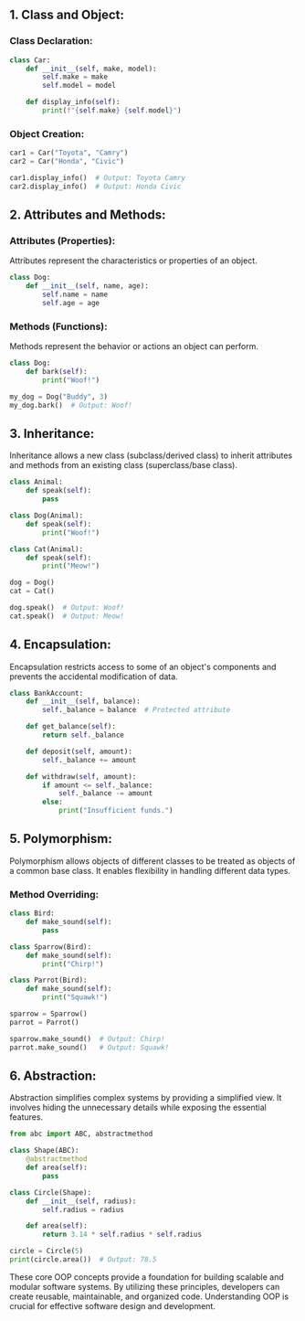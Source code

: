 
## 1. **Class and Object:**

### Class Declaration:
```python
class Car:
    def __init__(self, make, model):
        self.make = make
        self.model = model

    def display_info(self):
        print(f"{self.make} {self.model}")
```

### Object Creation:
```python
car1 = Car("Toyota", "Camry")
car2 = Car("Honda", "Civic")

car1.display_info()  # Output: Toyota Camry
car2.display_info()  # Output: Honda Civic
```

## 2. **Attributes and Methods:**

### Attributes (Properties):
Attributes represent the characteristics or properties of an object.

```python
class Dog:
    def __init__(self, name, age):
        self.name = name
        self.age = age
```

### Methods (Functions):
Methods represent the behavior or actions an object can perform.

```python
class Dog:
    def bark(self):
        print("Woof!")

my_dog = Dog("Buddy", 3)
my_dog.bark()  # Output: Woof!
```

## 3. **Inheritance:**

Inheritance allows a new class (subclass/derived class) to inherit attributes and methods from an existing class (superclass/base class).

```python
class Animal:
    def speak(self):
        pass

class Dog(Animal):
    def speak(self):
        print("Woof!")

class Cat(Animal):
    def speak(self):
        print("Meow!")

dog = Dog()
cat = Cat()

dog.speak()  # Output: Woof!
cat.speak()  # Output: Meow!
```

## 4. **Encapsulation:**

Encapsulation restricts access to some of an object's components and prevents the accidental modification of data.

```python
class BankAccount:
    def __init__(self, balance):
        self._balance = balance  # Protected attribute

    def get_balance(self):
        return self._balance

    def deposit(self, amount):
        self._balance += amount

    def withdraw(self, amount):
        if amount <= self._balance:
            self._balance -= amount
        else:
            print("Insufficient funds.")
```

## 5. **Polymorphism:**

Polymorphism allows objects of different classes to be treated as objects of a common base class. It enables flexibility in handling different data types.

### Method Overriding:
```python
class Bird:
    def make_sound(self):
        pass

class Sparrow(Bird):
    def make_sound(self):
        print("Chirp!")

class Parrot(Bird):
    def make_sound(self):
        print("Squawk!")

sparrow = Sparrow()
parrot = Parrot()

sparrow.make_sound()  # Output: Chirp!
parrot.make_sound()   # Output: Squawk!
```

## 6. **Abstraction:**

Abstraction simplifies complex systems by providing a simplified view. It involves hiding the unnecessary details while exposing the essential features.

```python
from abc import ABC, abstractmethod

class Shape(ABC):
    @abstractmethod
    def area(self):
        pass

class Circle(Shape):
    def __init__(self, radius):
        self.radius = radius

    def area(self):
        return 3.14 * self.radius * self.radius

circle = Circle(5)
print(circle.area())  # Output: 78.5
```

These core OOP concepts provide a foundation for building scalable and modular software systems. By utilizing these principles, developers can create reusable, maintainable, and organized code. Understanding OOP is crucial for effective software design and development.